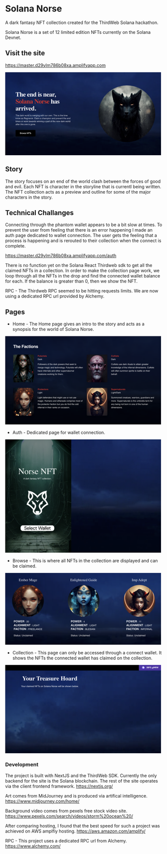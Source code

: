 # Solana Norse

A dark fantasy NFT collection created for the ThirdWeb Solana hackathon.

Solana Norse is a set of 12 limited edition NFTs currently on the Solana Devnet.

## Visit the site

https://master.d29ylm786b08xa.amplifyapp.com

<img src="/screens/home.png" width="500" alt="home page"/>

## Story

The story focuses on an end of the world clash between the forces of good and evil. Each NFT is character in the storyline that is currentl being written. The NFT collection acts as a preview and outline for some of the major characters in the story.

## Technical Challanges

Connecting through the phantom wallet appears to be a bit slow at times. To prevent the user from feeling that there is an error happening I made an auth page dedicated to wallet connection. The user gets the feeling that a process is happening and is rerouted to their collection when the connect is complete.

https://master.d29ylm786b08xa.amplifyapp.com/auth

There is no function yet on the Solana React Thirdweb sdk to get all the claimed NFTs in a collection. In order to make the collection page work, we loop through all the NFTs in the drop and find the connected wallet balance for each. If the balance is greater than 0, then we show the NFT.

RPC - The Thirdweb RPC seemed to be hitting requests limits. We are now using a dedicated RPC url provided by Alchemy.

## Pages

- Home - The Home page gives an intro to the story and acts as a synopsis for the world of Solana Norse.

<img src="/screens/characters.png" width="500" alt="characters"/>

- Auth - Dedicated page for wallet connection.

<img src="/screens/auth.png" width="500" alt="auth page"/>

- Browse - This is where all NFTs in the collection are displayed and can be claimed.

<img src="/screens/browse.png" width="500" alt="browse page"/>

- Collection - This page can only be accessed through a connect wallet. It shows the NFTs the connected wallet has claimed on the collection.

<img src="/screens/collection.png" width="500" alt="collection page"/>

### Development

The project is built with NextJS and the ThirdWeb SDK. Currently the only backend for the site is the Solana blockchain. The rest of the site operates via the client frontend framework.
https://nextjs.org/

Art comes from MidJourney and is produced via artifical intelligence.
https://www.midjourney.com/home/

Background video comes from pexels free stock video site.
https://www.pexels.com/search/videos/storm%20ocean%20/

After comparing hosting, I found that the best speed for such a project was achieved on AWS amplfiy hosting.
https://aws.amazon.com/amplify/

RPC - This project uses a dedicated RPC url from Alchemy.
https://www.alchemy.com/
